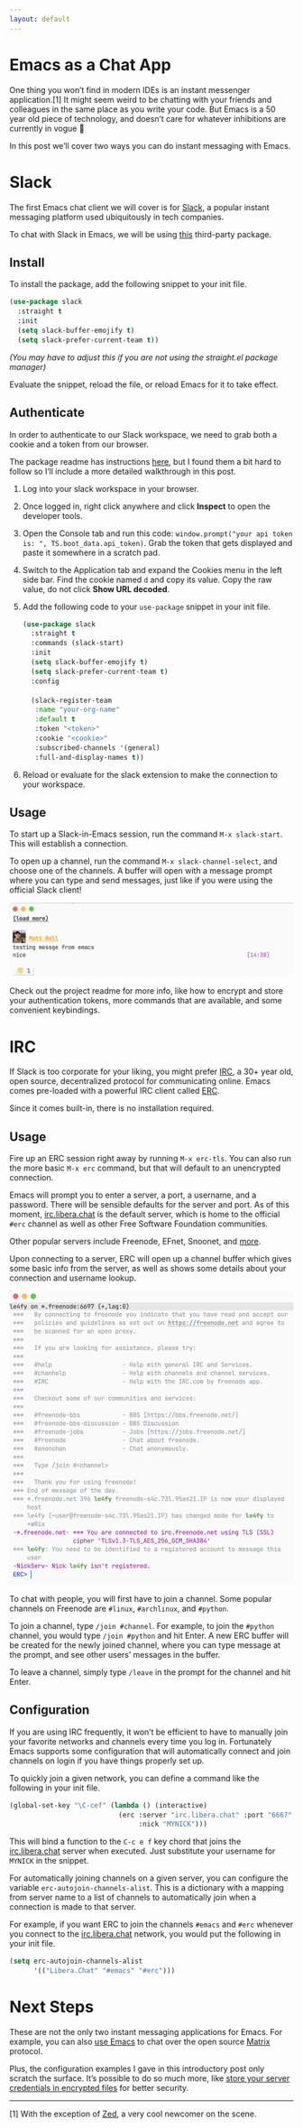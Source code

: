 ```yaml
---
layout: default
---
```


# Emacs as a Chat App

One thing you won’t find in modern IDEs is an instant messenger application.[1] It might seem weird to be chatting with your friends and colleagues in the same place as you write your code. But Emacs is a 50 year old piece of technology, and doesn’t care for whatever inhibitions are currently in vogue 🙂

In this post we’ll cover two ways you can do instant messaging with Emacs.

# Slack

The first Emacs chat client we will cover is for [Slack](https://slack.com/), a popular instant messaging platform used ubiquitously in tech companies.

To chat with Slack in Emacs, we will be using [this](https://github.com/yuya373/emacs-slack) third-party package.

## Install

To install the package, add the following snippet to your init file.

```lisp
(use-package slack
  :straight t
  :init
  (setq slack-buffer-emojify t)
  (setq slack-prefer-current-team t))
```
_(You may have to adjust this if you are not using the straight.el package manager)_

Evaluate the snippet, reload the file, or reload Emacs for it to take effect.

## Authenticate

In order to authenticate to our Slack workspace, we need to grab both a cookie and a token from our browser.

The package readme has instructions [here](https://github.com/yuya373/emacs-slack#how-to-get-token-and-cookie), but I found them a bit hard to follow so I’ll include a more detailed walkthrough in this post.

1. Log into your slack workspace in your browser.
2. Once logged in, right click anywhere and click **Inspect** to open the developer tools.
3. Open the Console tab and run this code: `window.prompt("your api token is: ", TS.boot_data.api_token)`. Grab the token that gets displayed and paste it somewhere in a scratch pad.
4. Switch to the Application tab and expand the Cookies menu in the left side bar. Find the cookie named `d` and copy its value. Copy the raw value, do not click **Show URL decoded**.
5. Add the following code to your `use-package` snippet in your init file.


    ```lisp
    (use-package slack
      :straight t
      :commands (slack-start)
      :init
      (setq slack-buffer-emojify t)
      (setq slack-prefer-current-team t)
      :config

      (slack-register-team
       :name "your-org-name"
       :default t
       :token "<token>"
       :cookie "<cookie>"
       :subscribed-channels '(general)
       :full-and-display-names t))
    ```


1. Reload or evaluate for the slack extension to make the connection to your workspace.

## Usage

To start up a Slack-in-Emacs session, run the command `M-x slack-start`. This will establish a connection.

To open up a channel, run the command `M-x slack-channel-select`, and choose one of the channels. A buffer will open with a message prompt where you can type and send messages, just like if you were using the official Slack client!

![Screen Shot 2023-01-22 at 2.41.27 PM.png](Emacs%20as%20a%20Chat%20App%20bbffc54e18954000b06676b3890a1fde/Screen_Shot_2023-01-22_at_2.41.27_PM.png)

Check out the project readme for more info, like how to encrypt and store your authentication tokens, more commands that are available, and some convenient keybindings.

# IRC

If Slack is too corporate for your liking, you might prefer [IRC](https://en.wikipedia.org/wiki/Internet_Relay_Chat), a 30+ year old, open source, decentralized protocol for communicating online. Emacs comes pre-loaded with a powerful IRC client called [ERC](https://www.gnu.org/software/emacs/manual/html_mono/erc.html#Getting-Started).

Since it comes built-in, there is no installation required.

## Usage

Fire up an ERC session right away by running `M-x erc-tls`. You can also run the more basic `M-x erc` command, but that will default to an unencrypted connection.

Emacs will prompt you to enter a server, a port, a username, and a password. There will be sensible defaults for the server and port. As of this moment, [irc.libera.chat](http://irc.libera.chat) is the default server, which is home to the official `#erc` channel as well as other Free Software Foundation communities.

Other popular servers include Freenode, EFnet, Snoonet, and [more](https://www.mirc.com/servers.html).

Upon connecting to a server, ERC will open up a channel buffer which gives some basic info from the server, as well as shows some details about your connection and username lookup.

![Screen Shot 2023-01-22 at 2.56.10 PM.png](Emacs%20as%20a%20Chat%20App%20bbffc54e18954000b06676b3890a1fde/Screen_Shot_2023-01-22_at_2.56.10_PM.png)

To chat with people, you will first have to join a channel. Some popular channels on Freenode are `#linux`, `#archlinux`, and `#python`.

To join a channel, type `/join #channel`. For example, to join the `#python` channel, you would type `/join #python` and hit Enter. A new ERC buffer will be created for the newly joined channel, where you can type message at the prompt, and see other users’ messages in the buffer.

To leave a channel, simply type `/leave` in the prompt for the channel and hit Enter.

## Configuration

If you are using IRC frequently, it won’t be efficient to have to manually join your favorite networks and channels every time you log in. Fortunately Emacs supports some configuration that will automatically connect and join channels on login if you have things properly set up.

To quickly join a given network, you can define a command like the following in your init file.

```lisp
(global-set-key "\C-cef" (lambda () (interactive)
                           (erc :server "irc.libera.chat" :port "6667"
                                :nick "MYNICK")))
```

This will bind a function to the `C-c e f` key chord that joins the [irc.libera.chat](http://irc.libera.chat) server when executed. Just substitute your username for `MYNICK` in the snippet.

For automatically joining channels on a given server, you can configure the variable `erc-autojoin-channels-alist`. This is a dictionary with a mapping from server name to a list of channels to automatically join when a connection is made to that server.

For example, if you want ERC to join the channels `#emacs` and `#erc` whenever you connect to the [irc.libera.chat](http://irc.libera.chat) network, you would put the following in your init file.

```lisp
(setq erc-autojoin-channels-alist
      '(("Libera.Chat" "#emacs" "#erc")))
```

# Next Steps

These are not the only two instant messaging applications for Emacs. For example, you can also [use Emacs](https://github.com/alphapapa/ement.el) to chat over the open source [Matrix](https://matrix.org/) protocol.

Plus, the configuration examples I gave in this introductory post only scratch the surface. It’s possible to do so much more, like [store your server credentials in encrypted files](https://www.gnu.org/software/emacs/manual/html_mono/auth.html) for better security.

---

[1] With the exception of [Zed](https://zed.dev/), a very cool newcomer on the scene.
